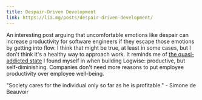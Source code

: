 ```yaml
---
title: Despair-Driven Development
link: https://lia.mg/posts/despair-driven-development/ 
---
```

An interesting post arguing that uncomfortable emotions like despair can increase productivity for software engineers if they escape those emotions by getting into flow. I think that might be true, at least in some cases, but I don't think it's a healthy way to approach work. It reminds me of [the quasi-addicted state](/posts/software/unlaunching) I found myself in when building Logwise: productive, but self-diminishing. Companies don't need more reasons to put employee productivity over employee well-being. 

"Society cares for the individual only so far as he is profitable." - Simone de Beauvoir

